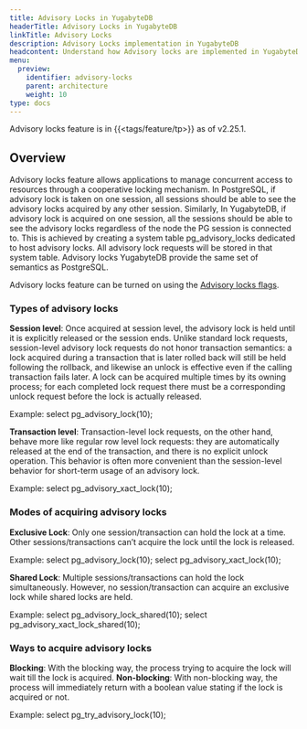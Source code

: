 ```yaml
---
title: Advisory Locks in YugabyteDB
headerTitle: Advisory Locks in YugabyteDB
linkTitle: Advisory Locks
description: Advisory Locks implementation in YugabyteDB
headcontent: Understand how Advisory locks are implemented in YugabyteDB
menu:
  preview:
    identifier: advisory-locks
    parent: architecture
    weight: 10
type: docs
---
```

Advisory locks feature is in {{<tags/feature/tp>}} as of v2.25.1. 

## Overview

Advisory locks feature allows applications to manage concurrent access to resources through a cooperative locking mechanism. In PostgreSQL, if advisory lock is taken on one session, all sessions should be able to see the advisory locks acquired by any other session. Similarly, In YugabyteDB, if advisory lock is acquired on one session, all the sessions should be able to see the advisory locks regardless of the node the PG session is connected to. This is achieved by creating a system table pg_advisory_locks dedicated to host advisory locks. All advisory lock requests will be stored in that system table. Advisory locks YugabyteDB provide the same set of semantics as PostgreSQL. 
 
Advisory locks feature can be turned on using the [Advisory locks flags](../../../reference/configuration/yb-tserver/#advisory-locks-flags).

### Types of advisory locks

**Session level**: Once acquired at session level, the advisory lock is held until it is explicitly released or the session ends. Unlike standard lock requests, session-level advisory lock requests do not honor transaction semantics: a lock acquired during a transaction that is later rolled back will still be held following the rollback, and likewise an unlock is effective even if the calling transaction fails later. A lock can be acquired multiple times by its owning process; for each completed lock request there must be a corresponding unlock request before the lock is actually released. 

Example: 
select pg_advisory_lock(10);

**Transaction level**:  Transaction-level lock requests, on the other hand, behave more like regular row level lock requests: they are automatically released at the end of the transaction, and there is no explicit unlock operation. This behavior is often more convenient than the session-level behavior for short-term usage of an advisory lock.

Example: 
select pg_advisory_xact_lock(10);

### Modes of acquiring advisory locks

**Exclusive Lock**: Only one session/transaction can hold the lock at a time. Other sessions/transactions can’t acquire the lock until the lock is released.

Example: 
select pg_advisory_lock(10); 
select pg_advisory_xact_lock(10);

**Shared Lock**: Multiple sessions/transactions can hold the lock simultaneously. However, no session/transaction can acquire an exclusive lock while shared locks are held.

Example: 
select pg_advisory_lock_shared(10); 
select pg_advisory_xact_lock_shared(10);

### Ways to acquire advisory locks

**Blocking**: With the blocking way, the process trying to acquire the lock will wait till the lock is acquired. 
**Non-blocking**: With non-blocking way, the process will immediately return with a boolean value stating if the lock is acquired or not.

Example: 
select pg_try_advisory_lock(10);

